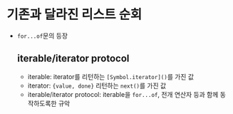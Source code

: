 # 기존과 달라진 리스트 순회
- `for...of`문의 등장
  
  ## iterable/iterator protocol
  - iterable: iterator를 리턴하는 `[Symbol.iterator]()`를 가진 값
  - iterator: `{value, done}` 리턴하는 `next()`를 가진 값
  - iterable/iterator protocol: iterable을 `for...of`, 전개 연산자 등과 함께 동작하도록한 규악